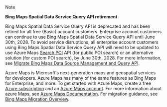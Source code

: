 > [!NOTE]
> **Bing Maps Spatial Data Service Query API retirement**
>
> Bing Maps Spatial Data Service Query API is deprecated and has been retired for all free (Basic) account customers. Enterprise account customers can continue to use Bing Maps Spatial Data Service Query API until June 30th, 2028. To avoid service disruptions, all enterprise account customers using Bing Maps Spatial Data Service Query API will need to be updated to use Azure Maps [Search POI](/rest/api/maps/search/get-search-poi) API (for public POI search) or an alternative solution (for custom POI search), by June 30th, 2028. For more information, see [Migrate Bing Maps Data Source Management and Query API](/azure/azure-maps/migrate-sds-data-source-management).
>
> Azure Maps is Microsoft's next-generation maps and geospatial services for developers. Azure Maps has many of the same features as Bing Maps for Enterprise, and more. To get started with Azure Maps, create a free [Azure subscription](https://azure.microsoft.com/free) and an [Azure Maps account](/azure/azure-maps/how-to-manage-account-keys#create-a-new-account). For more information about azure Maps, see [Azure Maps Documentation](/azure/azure-maps/). For migration guidance, see [Bing Maps Migration Overview](/azure/azure-maps/migrate-bing-maps-overview).
